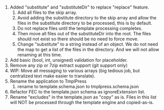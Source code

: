 1. Added "substitute" and "substituteDir" to replace "replace" feature.
   1. Add all files to the skip array.
   2. Avoid adding the substitute directory to the skip array and allow the
      files in the substitute directory to be processed, this is by default.
   3. Do not replace files until the template processing completes.
   4. Then move all files out of the substituteDir into the root. The files
      should not exist so there should be no need to force move.
   5. Change "substitute" to a string instead of an object. We do not need the
      map to get a list of the files in the directory. And we will not allow
      renaming at this time.
2. Add basic (bool, int, unsigned) validation for placeholder.
3. Remove any zip or 7zip extract support (git support only)
4. WIP: Move all messaging to various arrays (big tedious job, but centralized text make easier to translate).
5. Rename the application to TmplPress
   1. rename to template.schema.json to tmplpress.schema.json
6. Refactor FEC to the template.json schema as ignoreExtension list.
7. Rename "excludes" in the template.json as "copy" as is. Files in this list
   will NOT be processed through the template engine and copied-as-is.
